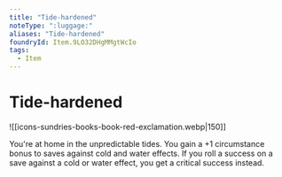 ```yaml
---
title: "Tide-hardened"
noteType: ":luggage:"
aliases: "Tide-hardened"
foundryId: Item.9LO32DHgMMgtWcIo
tags:
  - Item
---
```


# Tide-hardened
![[icons-sundries-books-book-red-exclamation.webp|150]]

You're at home in the unpredictable tides. You gain a +1 circumstance bonus to saves against cold and water effects. If you roll a success on a save against a cold or water effect, you get a critical success instead.
